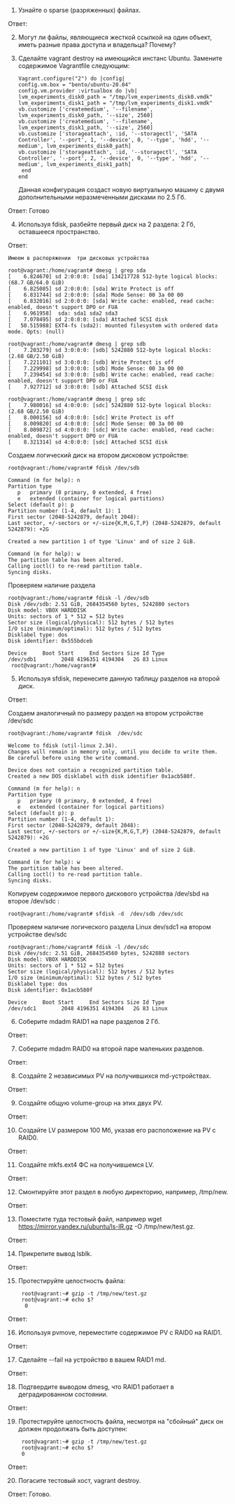 1) Узнайте о sparse (разряженных) файлах.

Ответ:

2) Могут ли файлы, являющиеся жесткой ссылкой на один объект, иметь разные права доступа и владельца? Почему?

3) Сделайте vagrant destroy на имеющийся инстанс Ubuntu. Замените содержимое Vagrantfile следующим:

       Vagrant.configure("2") do |config|
       config.vm.box = "bento/ubuntu-20.04"
       config.vm.provider :virtualbox do |vb|
       lvm_experiments_disk0_path = "/tmp/lvm_experiments_disk0.vmdk"
       lvm_experiments_disk1_path = "/tmp/lvm_experiments_disk1.vmdk"
       vb.customize ['createmedium', '--filename', lvm_experiments_disk0_path, '--size', 2560]
       vb.customize ['createmedium', '--filename', lvm_experiments_disk1_path, '--size', 2560]
       vb.customize ['storageattach', :id, '--storagectl', 'SATA Controller', '--port', 1, '--device', 0, '--type', 'hdd', '--medium', lvm_experiments_disk0_path]
       vb.customize ['storageattach', :id, '--storagectl', 'SATA Controller', '--port', 2, '--device', 0, '--type', 'hdd', '--medium', lvm_experiments_disk1_path]
        end
       end
    Данная конфигурация создаст новую виртуальную машину с двумя дополнительными неразмеченными дисками по 2.5 Гб.

Ответ: Готово

4) Используя fdisk, разбейте первый диск на 2 раздела: 2 Гб, оставшееся пространство.

Ответ:

    Имеем в распоряжении  три дисковых устройства

    root@vagrant:/home/vagrant# dmesg | grep sda
    [    6.824670] sd 2:0:0:0: [sda] 134217728 512-byte logical blocks: (68.7 GB/64.0 GiB)
    [    6.825085] sd 2:0:0:0: [sda] Write Protect is off
    [    6.831744] sd 2:0:0:0: [sda] Mode Sense: 00 3a 00 00
    [    6.832016] sd 2:0:0:0: [sda] Write cache: enabled, read cache: enabled, doesn't support DPO or FUA
    [    6.961958]  sda: sda1 sda2 sda3
    [    7.078495] sd 2:0:0:0: [sda] Attached SCSI disk
    [   50.515988] EXT4-fs (sda2): mounted filesystem with ordered data mode. Opts: (null)
 
    root@vagrant:/home/vagrant# dmesg | grep sdb
    [    7.203279] sd 3:0:0:0: [sdb] 5242880 512-byte logical blocks: (2.68 GB/2.50 GiB)
    [    7.221101] sd 3:0:0:0: [sdb] Write Protect is off
    [    7.229998] sd 3:0:0:0: [sdb] Mode Sense: 00 3a 00 00
    [    7.239454] sd 3:0:0:0: [sdb] Write cache: enabled, read cache: enabled, doesn't support DPO or FUA
    [    7.927712] sd 3:0:0:0: [sdb] Attached SCSI disk

    root@vagrant:/home/vagrant# dmesg | grep sdc
    [    7.980016] sd 4:0:0:0: [sdc] 5242880 512-byte logical blocks: (2.68 GB/2.50 GiB)
    [    8.000156] sd 4:0:0:0: [sdc] Write Protect is off
    [    8.009820] sd 4:0:0:0: [sdc] Mode Sense: 00 3a 00 00
    [    8.009872] sd 4:0:0:0: [sdc] Write cache: enabled, read cache: enabled, doesn't support DPO or FUA
    [    8.321314] sd 4:0:0:0: [sdc] Attached SCSI disk

Создаем логический диск на втором дисковом устройстве:
     
    root@vagrant:/home/vagrant# fdisk /dev/sdb
    
    Command (m for help): n
    Partition type
       p   primary (0 primary, 0 extended, 4 free)
       e   extended (container for logical partitions)
    Select (default p): p
    Partition number (1-4, default 1): 1
    First sector (2048-5242879, default 2048):
    Last sector, +/-sectors or +/-size{K,M,G,T,P} (2048-5242879, default 5242879): +2G
    
    Created a new partition 1 of type 'Linux' and of size 2 GiB.
    
    Command (m for help): w
    The partition table has been altered.
    Calling ioctl() to re-read partition table.
    Syncing disks.

Проверяем наличие раздела 

    root@vagrant:/home/vagrant# fdisk -l /dev/sdb
    Disk /dev/sdb: 2.51 GiB, 2684354560 bytes, 5242880 sectors
    Disk model: VBOX HARDDISK
    Units: sectors of 1 * 512 = 512 bytes
    Sector size (logical/physical): 512 bytes / 512 bytes
    I/O size (minimum/optimal): 512 bytes / 512 bytes
    Disklabel type: dos
    Disk identifier: 0x555bdceb
    
    Device     Boot Start     End Sectors Size Id Type
    /dev/sdb1        2048 4196351 4194304   2G 83 Linux
     root@vagrant:/home/vagrant# 


5) Используя sfdisk, перенесите данную таблицу разделов на второй диск.

Ответ:

Создаем аналогичный по размеру раздел на втором устройстве /dev/sdc

    root@vagrant:/home/vagrant# fdisk  /dev/sdc

    Welcome to fdisk (util-linux 2.34).
    Changes will remain in memory only, until you decide to write them.
    Be careful before using the write command.
    
    Device does not contain a recognized partition table.
    Created a new DOS disklabel with disk identifier 0x1acb580f.
    
    Command (m for help): n
    Partition type
       p   primary (0 primary, 0 extended, 4 free)
       e   extended (container for logical partitions)
    Select (default p): p
    Partition number (1-4, default 1):
    First sector (2048-5242879, default 2048):
    Last sector, +/-sectors or +/-size{K,M,G,T,P} (2048-5242879, default 5242879): +2G
    
    Created a new partition 1 of type 'Linux' and of size 2 GiB.
    
    Command (m for help): w
    The partition table has been altered.
    Calling ioctl() to re-read partition table.
    Syncing disks.

Копируем содержимое первого дискового устройства /dev/sbd на второе /dev/sdc :

    root@vagrant:/home/vagrant# sfdisk -d  /dev/sdb /dev/sdc

Проверяем наличие логического раздела Linux dev/sdc1 на втором устройстве dev/sdc 

    root@vagrant:/home/vagrant# fdisk -l /dev/sdc
    Disk /dev/sdc: 2.51 GiB, 2684354560 bytes, 5242880 sectors
    Disk model: VBOX HARDDISK
    Units: sectors of 1 * 512 = 512 bytes
    Sector size (logical/physical): 512 bytes / 512 bytes
    I/O size (minimum/optimal): 512 bytes / 512 bytes
    Disklabel type: dos
    Disk identifier: 0x1acb580f
    
    Device     Boot Start     End Sectors Size Id Type
    /dev/sdc1        2048 4196351 4194304   2G 83 Linux

6) Соберите mdadm RAID1 на паре разделов 2 Гб.

Ответ:





7) Соберите mdadm RAID0 на второй паре маленьких разделов.

Ответ:

8) Создайте 2 независимых PV на получившихся md-устройствах.

Ответ:

9) Создайте общую volume-group на этих двух PV.

Ответ:

10) Создайте LV размером 100 Мб, указав его расположение на PV с RAID0.

Ответ:

11) Создайте mkfs.ext4 ФС на получившемся LV.

Ответ:

12) Смонтируйте этот раздел в любую директорию, например, /tmp/new.

Ответ:

13) Поместите туда тестовый файл, например wget https://mirror.yandex.ru/ubuntu/ls-lR.gz -O /tmp/new/test.gz.

Ответ:

14) Прикрепите вывод lsblk.

Ответ:

15) Протестируйте целостность файла:

         root@vagrant:~# gzip -t /tmp/new/test.gz
         root@vagrant:~# echo $?
          0
Ответ:


16) Используя pvmove, переместите содержимое PV с RAID0 на RAID1.

Ответ:

17) Сделайте --fail на устройство в вашем RAID1 md.

Ответ:

18) Подтвердите выводом dmesg, что RAID1 работает в деградированном состоянии.

Ответ:

19) Протестируйте целостность файла, несмотря на "сбойный" диск он должен продолжать быть доступен:

         root@vagrant:~# gzip -t /tmp/new/test.gz
         root@vagrant:~# echo $?
         0

Ответ:

20) Погасите тестовый хост, vagrant destroy.

Ответ: Готово.